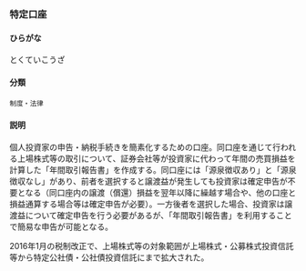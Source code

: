 <div style="display:none;">

## [あ行](securities-terms?id=あ行)
## [か行](securities-terms?id=か行)
## [さ行](securities-terms?id=さ行)
## [た行](securities-terms?id=た行)

</div>

### 特定口座

#### ひらがな

とくていこうざ

#### 分類

`制度・法律`

#### 説明

個人投資家の申告・納税手続きを簡素化するための口座。同口座を通じて行われる上場株式等の取引について、証券会社等が投資家に代わって年間の売買損益を計算した「年間取引報告書」を作成する。同口座には「源泉徴収あり」と「源泉徴収なし」があり、前者を選択すると譲渡益が発生しても投資家は確定申告が不要となる（同口座内の譲渡（償還）損益を翌年以降に繰越す場合や、他の口座と損益通算する場合等は確定申告が必要）。一方後者を選択した場合、投資家は譲渡益について確定申告を行う必要があるが、「年間取引報告書」を利用することで簡易な申告が可能となる。
 
2016年1月の税制改正で、上場株式等の対象範囲が上場株式・公募株式投資信託等から特定公社債・公社債投資信託にまで拡大された。

<div style="display:none;">

## [な行](securities-terms?id=な行)
## [は行](securities-terms?id=は行)
## [ま行](securities-terms?id=ま行)
## [や行](securities-terms?id=や行)
## [ら行](securities-terms?id=ら行)
## [わ行](securities-terms?id=わ行)
## [英数字・記号](securities-terms?id=英数字・記号)

</div>

